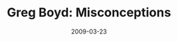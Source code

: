---
layout: media
category: media
title: "Greg Boyd: Misconceptions"
date: 2009-03-23
description: "Greg Boyd discusses misconceptions of prayer and how they affect us."
video: "http://s3.amazonaws.com/crossroadsvideomessages/w5-expert-interviews.mp4"
video-poster: "http://s3.amazonaws.com/crossroads-media/images/legacy/content/w5-boyd.jpg"
---